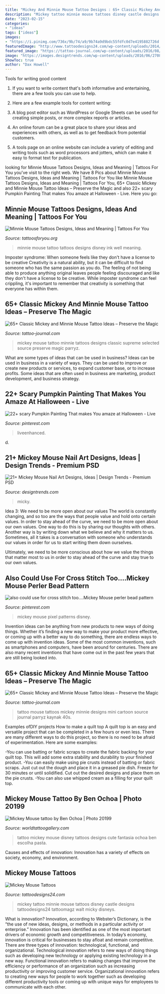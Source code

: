 ```yaml
---
title: "Mickey And Minnie Mouse Tattoo Designs : 65+ Classic Mickey And Minnie Mouse Tattoo Ideas – Preserve The Magic"
description: "Mickey tattoo minnie mouse tattoos disney castle designs tattoodesigns24 tattoomagz walt micky disneys"
date: "2023-02-15"
categories:
- "ideas"
tags: ["ideas"]
images:
- "https://i.pinimg.com/736x/9b/74/a9/9b74a9d9bdc55fdfc0d7e4195882726d.jpg"
featuredImage: "http://www.tattoodesigns24.com/wp-content/uploads/2014/12/Mickey-And-Minnie-Tattoo1.jpg"
featured_image: "https://tattoo-journal.com/wp-content/uploads/2016/08/Mickey-and-Minnie-Mouse-Tattoos_-1.jpg"
image: "https://images.designtrends.com/wp-content/uploads/2016/06/27084436/Cute-Micky-Mouse-Stamping-Nail-Art.jpg"
ShowToc: true
author: "Dax Howell"
---
```



Tools for writing good content
1. If you want to write content that's both informative and entertaining, there are a few tools you can use to help.
2. Here are a few example tools for content writing:

3. A blog post editor such as WordPress or Google Sheets can be used for creating simple posts, or more complex reports or articles.

4. An online forum can be a great place to share your ideas and experiences with others, as well as to get feedback from potential customers.

5. A tools page on an online website can include a variety of editing and writing tools such as word processors and jotters, which can make it easy to format text for publication.

	

		
looking for Minnie Mouse Tattoos Designs, Ideas and Meaning | Tattoos For You you've visit to the right web. We have 8 Pics about Minnie Mouse Tattoos Designs, Ideas and Meaning | Tattoos For You like Minnie Mouse Tattoos Designs, Ideas and Meaning | Tattoos For You, 65+ Classic Mickey and Minnie Mouse Tattoo Ideas – Preserve the Magic and also 22+ scary Pumpkin Painting That makes You amaze at Halloween - Live. Here you go:
		
    
## Minnie Mouse Tattoos Designs, Ideas And Meaning | Tattoos For You

<img loading=lazy src="http://www.tattoosforyou.org/wp-content/uploads/2016/03/Minnie-Mouse-Tattoo.jpg" onerror="this.onerror=null;this.src='https://tse3.mm.bing.net/th?id=OIP.AqxwAwZ8NxnJSKa9E5oXmAHaJ8&amp;pid=15.1';" alt="Minnie Mouse Tattoos Designs, Ideas and Meaning | Tattoos For You">

_Source: tattoosforyou.org_

>minnie mouse tattoo tattoos designs disney ink well meaning. 

	

Imposter syndrome: When someone feels like they don't have a license to be creative
Creativity is a natural ability, but it can be difficult to find someone who has the same passion as you do. The feeling of not being able to produce anything original leaves people feeling discouraged and like they don't have a license to be creative. While imposter syndrome can feel crippling, it's important to remember that creativity is something that everyone has within them.

    
## 65+ Classic Mickey And Minnie Mouse Tattoo Ideas – Preserve The Magic

<img loading=lazy src="https://tattoo-journal.com/wp-content/uploads/2016/08/mickey-and-minnie-mouse-tattoo6-650x650.jpg" onerror="this.onerror=null;this.src='https://tse2.mm.bing.net/th?id=OIP.VKwo7QHix60kifgvAM_arAHaHa&amp;pid=15.1';" alt="65+ Classic Mickey and Minnie Mouse Tattoo Ideas – Preserve the Magic">

_Source: tattoo-journal.com_

>mickey mouse tattoo minnie tattoos designs classic supreme selected source preserve magic parryz. 

	

What are some types of ideas that can be used in business?
Ideas can be used in business in a variety of ways. They can be used to improve or create new products or services, to expand customer base, or to increase profits. Some ideas that are often used in business are marketing, product development, and business strategy.

    
## 22+ Scary Pumpkin Painting That Makes You Amaze At Halloween - Live

<img loading=lazy src="https://i.pinimg.com/736x/9b/74/a9/9b74a9d9bdc55fdfc0d7e4195882726d.jpg" onerror="this.onerror=null;this.src='https://tse4.mm.bing.net/th?id=OIP.9ZVP0STZlkisxZxI0bSioQHaJ3&amp;pid=15.1';" alt="22+ scary Pumpkin Painting That makes You amaze at Halloween - Live">

_Source: pinterest.com_

>liveenhanced. 

	

d.

    
## 21+ Mickey Mouse Nail Art Designs, Ideas | Design Trends - Premium PSD

<img loading=lazy src="https://images.designtrends.com/wp-content/uploads/2016/06/27084436/Cute-Micky-Mouse-Stamping-Nail-Art.jpg" onerror="this.onerror=null;this.src='https://tse1.mm.bing.net/th?id=OIP.rqsc80v1hjApv7-Try-xDwHaHa&amp;pid=15.1';" alt="21+ Mickey Mouse Nail Art Designs, Ideas | Design Trends - Premium PSD">

_Source: designtrends.com_

>micky. 

	

Idea 3: We need to be more open about our values
The world is constantly changing, and so too are the ways that people value and hold onto certain values. In order to stay ahead of the curve, we need to be more open about our own values.
One way to do this is by sharing our thoughts with others. Another way is by writing down what we believe and why it matters to us. Sometimes, all it takes is a conversation with someone who understands our values in order for us to start writing them down ourselves.

Ultimately, we need to be more conscious about how we value the things that matter most to us in order to stay ahead of the curve and stay true to our own values.

    
## Also Could Use For Cross Stitch Too....Mickey Mouse Perler Bead Pattern

<img loading=lazy src="https://i.pinimg.com/736x/53/0f/23/530f23b41bcc3bec5e27550c3e3157dd--mickey-mouse-quilt-pixel-art-disney-mickey-mouse.jpg?b=t" onerror="this.onerror=null;this.src='https://tse4.mm.bing.net/th?id=OIP.VHQ6m3VJfp3AGdnvKPTIDAHaLO&amp;pid=15.1';" alt="also could use for cross stitch too....Mickey Mouse perler bead pattern">

_Source: pinterest.com_

>mickey mouse pixel patterns disney. 

	

Invention ideas can be anything from new products to new ways of doing things. Whether it’s finding a new way to make your product more effective, or coming up with a better way to do something, there are endless ways to come up with invention ideas. Some of the most common inventions, such as smartphones and computers, have been around for centuries. There are also many recent inventions that have come out in the past few years that are still being looked into.

    
## 65+ Classic Mickey And Minnie Mouse Tattoo Ideas – Preserve The Magic

<img loading=lazy src="https://tattoo-journal.com/wp-content/uploads/2016/08/Mickey-and-Minnie-Mouse-Tattoos_-1.jpg" onerror="this.onerror=null;this.src='https://tse2.mm.bing.net/th?id=OIP.uOGKdzRoJWOkeCqH4zq9UwHaHa&amp;pid=15.1';" alt="65+ Classic Mickey and Minnie Mouse Tattoo Ideas – Preserve the Magic">

_Source: tattoo-journal.com_

>tattoo mouse tattoos mickey minnie designs mini cartoon source journal parryz kaynak 40s. 

	

Examples ofDIY projects
How to make a quilt top
A quilt top is an easy and versatile project that can be completed in a few hours or even less. There are many different ways to do this project, so there is no need to be afraid of experimentation. Here are some examples: 

-You can use batting or fabric scraps to create the fabric backing for your quilt top. This will add some extra stability and durability to your finished product. 
-You can easily make using pie crusts instead of batting or fabric scraps. Just cut out the dough and place it in a greased pie dish. Freeze for 30 minutes or until solidified. Cut out the desired designs and place them on the pie crusts. 
-You can also use whipped cream as a filling for your quilt top.

    
## Mickey Mouse Tattoo By Ben Ochoa | Photo 20199

<img loading=lazy src="https://cdn-ph-web.worldtattoogallery.com/artist--ben-ochoa--mickey-mouse-tattoo_17182125447.jpg" onerror="this.onerror=null;this.src='https://tse4.mm.bing.net/th?id=OIP.LZI00_S4GxKV8a4gFWnjigHaGa&amp;pid=15.1';" alt="Mickey Mouse tattoo by Ben Ochoa | Photo 20199">

_Source: worldtattoogallery.com_

>tattoo mickey mouse disney tattoos designs cute fantasia ochoa ben escolha pasta. 

	

Causes and effects of innovation:
Innovation has a variety of effects on society, economy, and environment.

    
## Mickey Mouse Tattoos

<img loading=lazy src="http://www.tattoodesigns24.com/wp-content/uploads/2014/12/Mickey-And-Minnie-Tattoo1.jpg" onerror="this.onerror=null;this.src='https://tse3.mm.bing.net/th?id=OIP.RtuCJnblmI83iChbeGQEOQHaLH&amp;pid=15.1';" alt="Mickey Mouse Tattoos">

_Source: tattoodesigns24.com_

>mickey tattoo minnie mouse tattoos disney castle designs tattoodesigns24 tattoomagz walt micky disneys. 

	

What is innovation?
Innovation, according to Webster’s Dictionary, is the “the use of new ideas, designs, or methods in a particular activity or enterprise.” Innovation has been identified as one of the most important drivers of economic growth and competitiveness. In today’s economy, innovation is critical for businesses to stay afloat and remain competitive. There are three types of innovation: technological, functional, and organizational.
Technological innovation refers to new ways of doing things such as developing new technology or applying existing technology in a new way. Functional innovation refers to making changes that improve the efficiency or performance of an organization such as increasing productivity or improving customer service. Organizational innovation refers to creating new ways for people to work together such as developing different productivity tools or coming up with unique ways for employees to communicate with each other.

